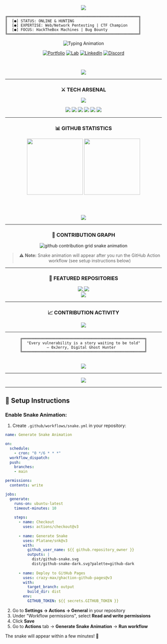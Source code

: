 <div align="center">

<img src="https://capsule-render.vercel.app/api?type=waving&fontColor=fff&text=0xJERRY&height=200&fontSize=80&color=gradient&customColorList=6,11,20&animation=twinkling&fontAlignY=35&desc=OFFENSIVE%20SECURITY%20SPECIALIST&descAlignY=55&descAlign=50&descSize=20"/>

</div>

```ascii
╔═══════════════════════════════════════════════════════════╗
║  [●] STATUS: ONLINE & HUNTING                             ║
║  [●] EXPERTISE: Web/Network Pentesting | CTF Champion     ║
║  [●] FOCUS: HackTheBox Machines | Bug Bounty              ║
╚═══════════════════════════════════════════════════════════╝
```

<div align="center">

<img src="https://readme-typing-svg.demolab.com?font=Fira+Code&weight=800&size=22&duration=3000&pause=1000&color=00FFD9&center=true&vCenter=true&width=600&lines=⚡+BREAKING+SYSTEMS;🔐+BUILDING+DEFENSES;💻+CODE+IS+POETRY;🎯+EXPLOITS+ARE+ART" alt="Typing Animation"/>

<br/>

[![Portfolio](https://img.shields.io/badge/⚡_PORTFOLIO-000?style=for-the-badge&logo=vercel&logoColor=00FFD9)](https://jerome.co.in)
[![Lab](https://img.shields.io/badge/🧪_LAB-000?style=for-the-badge&logo=proton&logoColor=FF006E)](https://0xjerry.jerome.co.in)
[![LinkedIn](https://img.shields.io/badge/💼_LINKEDIN-000?style=for-the-badge&logo=linkedin&logoColor=0077B5)](https://linkedin.com/in/jerome-andrew-k-093b2620a)
[![Discord](https://img.shields.io/badge/💬_DISCORD-000?style=for-the-badge&logo=discord&logoColor=5865F2)](https://discord.com/users/1408916757069959231)

<br/>

![](https://komarev.com/ghpvc/?username=Jery0843&label=VISITORS&color=00d4ff&style=for-the-badge)

</div>

---

<div align="center">

### ⚔️ TECH ARSENAL

</div>

<p align="center">
<img src="https://skillicons.dev/icons?i=python,bash,powershell,linux,kali,react,nodejs,vscode,git,docker,aws,cloudflare&theme=dark"/>
</p>

<div align="center">

![](https://img.shields.io/badge/🔥_BURP_SUITE-FF6633?style=for-the-badge&logoColor=white)
![](https://img.shields.io/badge/⚡_METASPLOIT-2596CD?style=for-the-badge&logoColor=white)
![](https://img.shields.io/badge/🌐_WIRESHARK-1679A7?style=for-the-badge&logoColor=white)
![](https://img.shields.io/badge/🎯_NMAP-4A154B?style=for-the-badge&logoColor=white)
![](https://img.shields.io/badge/💀_HACKTHEBOX-9FEF00?style=for-the-badge&logoColor=black)
![](https://img.shields.io/badge/🎮_TRYHACKME-212C42?style=for-the-badge&logoColor=white)

</div>

---

<div align="center">

### 📊 GITHUB STATISTICS

<img height="180" src="https://github-readme-stats.vercel.app/api?username=Jery0843&show_icons=true&theme=dark&hide_border=true&bg_color=0d1117&title_color=00FFD9&icon_color=FF006E&text_color=ffffff&border_radius=10"/>
<img height="180" src="https://streak-stats.demolab.com?user=Jery0843&theme=dark&hide_border=true&background=0d1117&ring=00FFD9&fire=FF006E&currStreakLabel=00FFD9&sideNums=ffffff&currStreakNum=00FFD9&dates=888888&border_radius=10"/>

<br/><br/>

<img src="https://github-profile-trophy.vercel.app/?username=Jery0843&theme=darkhub&no-frame=true&no-bg=true&row=1&column=7&margin-w=10"/>

</div>

---

<div align="center">

### 🐍 CONTRIBUTION GRAPH

<picture>
  <source media="(prefers-color-scheme: dark)" srcset="https://raw.githubusercontent.com/Jery0843/Jery0843/output/github-snake-dark.svg"/>
  <source media="(prefers-color-scheme: light)" srcset="https://raw.githubusercontent.com/Jery0843/Jery0843/output/github-snake.svg"/>
  <img alt="github contribution grid snake animation" src="https://raw.githubusercontent.com/Jery0843/Jery0843/output/github-snake-dark.svg"/>
</picture>

> ⚠️ **Note:** Snake animation will appear after you run the GitHub Action workflow (see setup instructions below)

</div>

---

<div align="center">

### 🎯 FEATURED REPOSITORIES

<a href="https://github.com/Jery0843/HackTheBox">
<img src="https://github-readme-stats.vercel.app/api/pin/?username=Jery0843&repo=HackTheBox&theme=dark&hide_border=true&bg_color=0d1117&title_color=00FFD9&icon_color=FF006E&text_color=ffffff&border_radius=10"/>
</a>
<a href="https://github.com/Jery0843/TryHackMe">
<img src="https://github-readme-stats.vercel.app/api/pin/?username=Jery0843&repo=TryHackMe&theme=dark&hide_border=true&bg_color=0d1117&title_color=00FFD9&icon_color=FF006E&text_color=ffffff&border_radius=10"/>
</a>

<br/>

<a href="https://github.com/Jery0843/0xJerry-s-Lab">
<img src="https://github-readme-stats.vercel.app/api/pin/?username=Jery0843&repo=0xJerry-s-Lab&theme=dark&hide_border=true&bg_color=0d1117&title_color=00FFD9&icon_color=FF006E&text_color=ffffff&border_radius=10"/>
</a>

</div>

---

<div align="center">

### 📈 CONTRIBUTION ACTIVITY

<img src="https://github-readme-activity-graph.vercel.app/graph?username=Jery0843&custom_title=Contribution%20Activity&hide_border=true&bg_color=0d1117&color=00FFD9&line=FF006E&point=ffffff&area=true&area_color=00FFD9&radius=10"/>

</div>

---

<div align="center">

```ascii
╔═══════════════════════════════════════════════════════╗
║  "Every vulnerability is a story waiting to be told"  ║
║           — 0xJerry, Digital Ghost Hunter             ║
╚═══════════════════════════════════════════════════════╝
```

<br/>

<img src="https://quotes-github-readme.vercel.app/api?type=horizontal&theme=dark&border=true"/>

</div>

---

<div align="center">

<img src="https://capsule-render.vercel.app/api?type=waving&color=gradient&customColorList=6,11,20&height=120&section=footer"/>

</div>

---

## 🔧 Setup Instructions

### Enable Snake Animation:

1. Create `.github/workflows/snake.yml` in your repository:

```yaml
name: Generate Snake Animation

on:
  schedule:
    - cron: "0 */6 * * *"
  workflow_dispatch:
  push:
    branches:
    - main

permissions:
  contents: write

jobs:
  generate:
    runs-on: ubuntu-latest
    timeout-minutes: 10
    
    steps:
      - name: Checkout
        uses: actions/checkout@v3
        
      - name: Generate Snake
        uses: Platane/snk@v3
        with:
          github_user_name: ${{ github.repository_owner }}
          outputs: |
            dist/github-snake.svg
            dist/github-snake-dark.svg?palette=github-dark
            
      - name: Deploy to GitHub Pages
        uses: crazy-max/ghaction-github-pages@v3
        with:
          target_branch: output
          build_dir: dist
        env:
          GITHUB_TOKEN: ${{ secrets.GITHUB_TOKEN }}
```

2. Go to **Settings → Actions → General** in your repository
3. Under "Workflow permissions", select **Read and write permissions**
4. Click **Save**
5. Go to **Actions** tab → **Generate Snake Animation** → **Run workflow**

The snake will appear within a few minutes! 🐍
